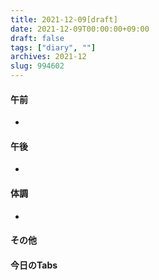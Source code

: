 ```yaml
---
title: 2021-12-09[draft]
date: 2021-12-09T00:00:00+09:00
draft: false
tags: ["diary", ""]
archives: 2021-12
slug: 994602
---
```

#### 午前
- 
#### 午後
- 
#### 体調
- 
#### その他
#### 今日のTabs